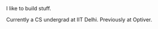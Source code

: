 I like to build stuff.

Currently a CS undergrad at IIT Delhi. Previously at Optiver.

<!--
I try to improve the reasoning and multilingual capabilities of LLMs at IIT
Delhi, with Prof. [Parag Singla](https://www.cse.iitd.ac.in/~parags/) and Prof. 
[Mausam](https://www.cse.iitd.ac.in/~mausam). In the past, I've done some
systems programming at [Optiver](https://www.optiver.com/), and some research
at the Neuroimaging Lab with Prof. [Rahul
Garg](https://www.cse.iitd.ac.in/~rahulgarg/) before that.

Apart from this, I've worn many hats during my time at IIT Delhi, as
a [TA](https://www.cse.iitd.ac.in/~mausam/courses/col333/autumn2023/),
a [quizzer](https://qciitdelhi.netlify.app),
a [journalist](https://www.bspiitd.com) and
a [mentor](https://bsw.iitd.ac.in). When I'm not buried under coursework, I
enjoy a quick badminton match, or a round of the boardgame I'm hooked on to
(currently [riichi Mahjong](https://en.wikipedia.org/wiki/Japanese_mahjong)).

## Research Interests

I'm excited by Foundation Models, and aim to build atop
them (improving aspects such as reasoning, planning, robustness, domain
knowledge) or under them (optimizing the foundations of foundation
models, such as model serving, efficient attention mechanisms, model
quantization, and efficient inference). I am primarily interested in two key
directions:

1. **Reasoning:** Language models display a strong baseline performance across
   a variety of tasks in different domains. My experiments with these models
   lead me to believe that the lack of strong reasoning mechanisms are the only
   handicap holding these models back from becoming experts in these domains.
   **Can we find novel approaches in the form of architectural modifications** to
   transformers that can be used for reasoning tasks? Or, **can we develop a
   standardized curricula or learning regime that would help improve their
   reasoning capabilities across multiple domains and modalities**? Even if we
   improve their reasoning capabilities in a certain domain, such as math,
   **would these capabilities generalize across diverse domains**, such as
   planning, code generation, and embodied agents?

2. **Efficiency:** With the release of LLaMa, we are seeing a proliferation of
   LLM-powered personal assistants capable of running on users' devices.
   However, there is a widening gap between the hardware required to run these
   models and the hardware that is available to run these models where they are
   most required. For example, Consumer devices such as smartphones struggle to
   run inference on these models at usable speeds. I believe that solving
   on-device inference will strongly push adoption of foundation models at a
   larger scale. In this direction, I am primarily interested in **foundation
   model quantization and weight pruning**, with a focus on **making these models
   accessible and usable by everyone**. I'm also interested in optimizing these
   models for deployment on edge devices such as robots, as I believe that
   would be the primary use case for language/vision models in the near future.

Some other things I've worked on/tried out/dabbled with :

- ML and Systems: Speculative Decoding, model quantization, Low-Rank
  Adaptation, mixture of experts
- Reinforcement Learning: DQN, Policy Gradients: TRPO, PPO
- AI Safety: Alignment, Robustness (Prompt Hacking, Adversarial Attacks),
  Reward Specification, Instrumental Convergence
- Explaining ML: [[Optimizers](https://aniruddhadeb.com/articles/2023/optimizers-1/)], 
  [[Batch Normalization](https://aniruddhadeb.com/articles/2023/batch-normalization/)],
  [[L2 Regularization](https://aniruddhadeb.com/articles/2023/l2-regularization/)],
  [[Variance Estimators for Regression](https://aniruddhadeb.com/articles/2022/heteroscedastic-variance-estimation/)],
  [[Transformers](https://aniruddhadeb.com/articles/2023/properly-illustrated-transformer/)]

**I would be applying for PhD positions in the 2023-24 cycle**. If you are
accepting students and believe I would be a good fit, please do reach out.

## Quizzing at IIT Delhi

Here are some links to sets that I've (co)hosted/conducted. Will be updated as I host more sets.

{{< project 
    title="Moonman" 
    link="https://docs.google.com/presentation/d/1XUalDKMKswDNpj_mNbCHVfvIo9vbPt1iH0701RXrxN4/edit?usp=sharing"
    date="October 2022" >}}

A Music Video Quiz. I was bored of SciTech and wanted something different,
hence this quiz. First offline informal, which happened in the FACC room on a
rainy October night (don't ask why), and with cookies for most creative
incorrect answers :)

{{</ project >}}

{{< project 
    title="Rubik's Cube" 
    date="October 2021" >}}

[Prelims](https://docs.google.com/presentation/d/1rIlleNRHvl8Z24uw3gTFsqTQmoUvMOrDNA84sRUteWc/edit?usp=sharing) | [Finals](https://drive.google.com/file/d/1sd7JER8gDjK0jucvQCDSxBv5VkaCIZNg/view?usp=sharing)<br>
The first league quiz of the 2021-22 Season: Prelims are a standard slideshow,
whereas finals are the rendered slides from the final run of the program
(as such, they have two tiebreaker questions in orange and red)

{{</ project >}}

{{< project 
    title="Introduction to QC" 
    link="https://docs.google.com/presentation/d/1OsX6UVhS4xcFVlPO4STaz1ZcmBbOMPjGTA4PlqCzJqA/edit?usp=sharing"
    date="January 2022" >}}

The usual pounce/bounce introduction to quizzing, complete with google traps.
The initial setup/team asssignment/rule explanation took around an hour, after
which the other questions (mostly taken from entropy) were run for people who
stayed late

{{</ project >}}

{{< project 
    title="Entropy: A Random Quiz" 
    link="https://docs.google.com/presentation/d/1wZRMVul2y-17sAJJZraRxc9889y0ytnzBsj1DKDUXw8/edit?usp=sharing"
    date="March 2021" >}}

Entropy was the first quiz I conducted after entering IITD, and the only
fresher-hosted quiz in that year. We planned to host a prelims as well, but
didn't make it in time. Was a great experience, even though we hosted it
online.

{{</ project >}}

## Other Stuff

Some useful browser plugins to make the online sem easier: [Moodle Sidebar Plugin](https://github.com/Aniruddha-Deb/MoodleSidebarPlugin), [Impartus Ad Blocker](https://github.com/Aniruddha-Deb/ImpartusAdBlocker), [Impartus Participant Stats](https://github.com/Aniruddha-Deb/ImpartusParticipantStats), [Moodle Captcha Solver](https://github.com/Aniruddha-Deb/MoodleCaptchaSolver) (**EDIT**: Chrome is outlawing Manifest v2 to much furore, and I've officially migrated to using Firefox, along with all my plugins and scripts. You can find my UserScripts [here](https://github.com/Aniruddha-Deb/UserScripts))

[Course dependency graphs](http://aniruddhadeb.com/articles/2022/iit-course-planner-1/) for various programmes (I've been told this is what most people come here for :))

Fresher sem resources (IITD internal): [Sem 1](https://csciitd-my.sharepoint.com/:f:/g/personal/cs1200869_iitd_ac_in/Ej36n4LcTVFGnrAKpOw7i4AB1VrRvthe-TX8R4BNNRDRjw?e=Z0Edww) | [Sem 2](https://csciitd-my.sharepoint.com/:f:/g/personal/cs1200869_iitd_ac_in/EksZ_k43MuVOukNV7MAdnycBz_FINOik-uv_BC1uYP_t5Q?e=kdHDw4)

Other CS Sem Resources (IITD internal): [Sem 3](https://csciitd-my.sharepoint.com/:f:/g/personal/cs1200869_iitd_ac_in/EunTAZNCCG1DhPdfsdmwstoBxZ43PJOCP651mt3sKfKW7Q) | [Sem 4](https://csciitd-my.sharepoint.com/:f:/g/personal/cs1200869_iitd_ac_in/Er2_3xS_GX1Klx4pJde90awBJ8KfZ8RG7KvgYqk8-oQaPA?e=HuiIVS) | [Sem 5](https://csciitd-my.sharepoint.com/:f:/g/personal/cs1200869_iitd_ac_in/EngbL4fqiOFEmilT3Pu_EVEBxI2uWn657GCJJTRSZz9GQQ?e=aO0NpE) | [Sem 6](https://csciitd-my.sharepoint.com/:f:/g/personal/cs1200869_iitd_ac_in/EjHHwCa9tE9Enyg_ocwAkmIBRJnRD0SXNQU-LyCEf1SfWw?e=Ny8BgB)

For other useful IITD Websites, check out [Aditya Singh's Webpage](https://as1605.github.io/privateweb).

MTL106 Tutorial Solutions by Rishabh [here](https://fricai.github.io/mtl106/tutorial-solutions.pdf)

A few talks I've given: [Department Change at IIT Delhi](https://docs.google.com/presentation/d/1-rP4ywexFtNwoUgRlthBNI2sa9NAWtWpvz_9uhUDPCI/), [Exploring Career paths at IIT Delhi](https://docs.google.com/presentation/d/1VbXfUnTcWNXigDUFCTqn3829kfIELY3xnaCQbINOeF4/), [Intro to Quant Finance](https://drive.google.com/file/d/1YvKM1ka1iktR0DxHXXzZ23IacFJ7gV5h/view?usp=drive_link), [T distributions](https://github.com/Aniruddha-Deb/back_to_normal), [Cellular Automata](https://github.com/Aniruddha-Deb/automata-talk)
-->

